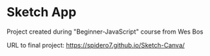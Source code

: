 # Sketch App

Project created during "Beginner-JavaScript" course from Wes Bos

URL to final project: https://spidero7.github.io/Sketch-Canva/
